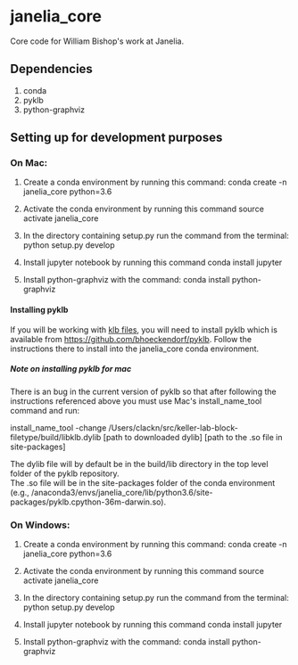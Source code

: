 # janelia_core
Core code for William Bishop's work at Janelia.

## Dependencies

1) conda
2) pyklb
3) python-graphviz

## Setting up for development purposes

### On Mac:

1) Create a conda environment by running this command: 
	conda create -n janelia_core python=3.6

2) Activate the conda environment by running this command
    source activate janelia_core

3) In the directory containing setup.py run the command from the terminal: 
	python setup.py develop

4) Install jupyter notebook by running this command
	conda install jupyter

5) Install python-graphviz with the command: 
    conda install python-graphviz

#### Installing pyklb

If you will be working with [klb files](https://bitbucket.org/fernandoamat/keller-lab-block-filetype), 
you will need to install pyklb which is available from https://github.com/bhoeckendorf/pyklb. 
Follow the instructions there to install into the janelia_core conda environment. 

##### Note on installing pyklb for mac

There is an bug in the current version of pyklb so that after following the instructions referenced 
above you must use Mac's install_name_tool command and run:
 
   install_name_tool -change /Users/clackn/src/keller-lab-block-filetype/build/libklb.dylib [path to downloaded dylib] [path to the .so file in site-packages]

The dylib file will by default be in the build/lib directory in the top level folder of the pyklb repository.  
The .so file will be in the site-packages folder of the conda environment (e.g., /anaconda3/envs/janelia_core/lib/python3.6/site-packages/pyklb.cpython-36m-darwin.so). 

### On Windows:

1) Create a conda environment by running this command: 
	conda create -n janelia_core python=3.6

2) Activate the conda environment by running this command
    source activate janelia_core

3) In the directory containing setup.py run the command from the terminal: 
	python setup.py develop

4) Install jupyter notebook by running this command
	conda install jupyter

5) Install python-graphviz with the command: 
    conda install python-graphviz

